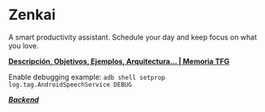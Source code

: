 # Zenkai
A smart productivity assistant. Schedule your day and keep focus on what you love.

**[Descripción, Objetivos, Ejemplos, Arquitectura... | Memoria TFG](https://drive.google.com/file/d/144ZYGdx2j3AUWxgs_FmT9cks65gQMfXK/view?usp=sharing)**

Enable debugging example: `adb shell setprop log.tag.AndroidSpeechService DEBUG`

_**[Backend](https://github.com/Carleslc/zenkai-backend)**_
